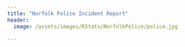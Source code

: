 ```yaml
---
title: "Norfolk Police Incident Report"
header:
  image: /assets/images/RStats/NorfolkPolice/police.jpg
  
---
```

  
